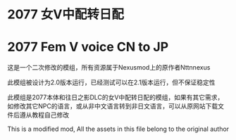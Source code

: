 # 2077 女V中配转日配
# 2077 Fem V voice CN to JP  

这是一个二次修改的模组，所有资源属于Nexusmod上的原作者Nttnnexus  

此模组被设计为2.0版本运行，已经测试可以在2.1版本运行，但不保证稳定性  

此模组是2077本体和往日之影DLC的女V中配转日配的模组，如果有其它需求，如修改其它NPC的语言，或从非中文语言转到非日文语言，可以从原网站下载文件后遵从教程自己修改  

This is a modified mod, All the assets in this file belong to the original author  
